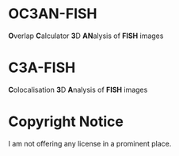 # OC3AN-FISH
**O**verlap **C**alculator **3**D **AN**alysis of **FISH** images

# C3A-FISH
**C**olocalisation **3**D **A**nalysis of **FISH** images

# Copyright Notice
I am not offering any license in a prominent place.
